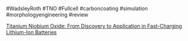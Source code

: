 #WadsleyRoth
#TNO
#Fullcell
#carboncoating 
#simulation
#morphologyengineering
#review

[Titanium Niobium Oxide: From Discovery to Application in Fast-Charging Lithium-Ion Batteries](https://pubs.acs.org/doi/10.1021/acs.chemmater.0c02955)